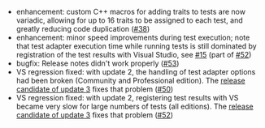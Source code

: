 * enhancement: custom C++ macros for adding traits to tests are now variadic, allowing for up to 16 traits to be assigned to each test, and greatly reducing code duplication ([#38](https://github.com/csoltenborn/GoogleTestAdapter/issues/38))
* enhancement: minor speed improvements during test execution; note that test adapter execution time while running tests is still dominated by registration of the test results with Visual Studio, see [#15](https://github.com/csoltenborn/GoogleTestAdapter/issues/15) (part of [#52](https://github.com/csoltenborn/GoogleTestAdapter/issues/52))
* bugfix: Release notes didn't work properly ([#53](https://github.com/csoltenborn/GoogleTestAdapter/issues/53))
* VS regression fixed: with update 2, the handling of test adapter options had been broken (Community and Professional edition). The [release candidate of update 3](https://www.visualstudio.com/en-us/news/releasenotes/vs2015-update3-vs) fixes that problem ([#50](https://github.com/csoltenborn/GoogleTestAdapter/issues/50))
* VS regression fixed: with update 2, registering test results with VS became very slow for large numbers of tests (all editions). The [release candidate of update 3](https://www.visualstudio.com/en-us/news/releasenotes/vs2015-update3-vs) fixes that problem ([#52](https://github.com/csoltenborn/GoogleTestAdapter/issues/52))